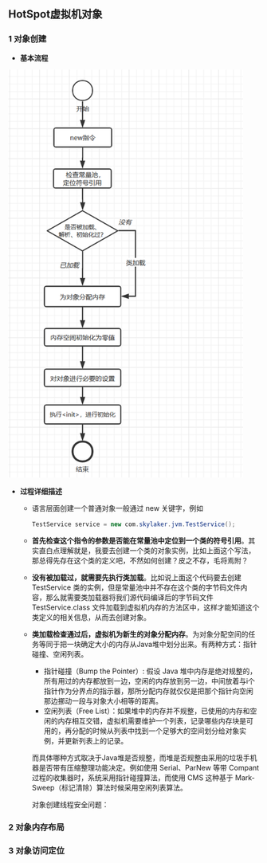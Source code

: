 ## HotSpot虚拟机对象

### 1 对象创建

- **基本流程**

<img src="images.assets/1585390473207.png" alt="1585390473207" style="zoom:80%;" />

- **过程详细描述**

  - 语言层面创建一个普通对象一般通过 new 关键字，例如 

    ```java
    TestService service = new com.skylaker.jvm.TestService();
    ```

  - **首先检查这个指令的参数是否能在常量池中定位到一个类的符号引用**。其实直白点理解就是，我要去创建一个类的对象实例，比如上面这个写法，那总得先存在这个类的定义吧，不然如何创建？皮之不存，毛将焉附？

  - **没有被加载过，就需要先执行类加载**。比如说上面这个代码要去创建 TestService 类的实例，但是常量池中并不存在这个类的字节码文件内容，那么就需要类加载器将我们源代码编译后的字节码文件 TestService.class 文件加载到虚拟机内存的方法区中，这样才能知道这个类定义的相关信息，从而去创建对象。

  - **类加载检查通过后，虚拟机为新生的对象分配内存**。为对象分配空间的任务等同于把一块确定大小的内存从Java堆中划分出来。有两种方式：指针碰撞、空闲列表。

    - 指针碰撞（Bump the Pointer）: 假设 Java 堆中内存是绝对规整的，所有用过的内存都放到一边，空闲的内存放到另一边，中间放着与i个指针作为分界点的指示器，那所分配内存就仅仅是把那个指针向空闲那边挪动一段与对象大小相等的距离。
    - 空闲列表（Free List）：如果堆中的内存并不规整，已使用的内存和空闲的内存相互交错，虚拟机需要维护一个列表，记录哪些内存块是可用的，再分配的时候从列表中找到一个足够大的空间划分给对象实例，并更新列表上的记录。

    而具体哪种方式取决于Java堆是否规整，而堆是否规整由采用的垃圾手机器是否带有压缩整理功能决定。例如使用 Serial、ParNew 等带 Compant 过程的收集器时，系统采用指针碰撞算法，而使用 CMS 这种基于 Mark-Sweep（标记清除）算法时候采用空闲列表算法。

    对象创建线程安全问题：

### 2 对象内存布局

### 3 对象访问定位